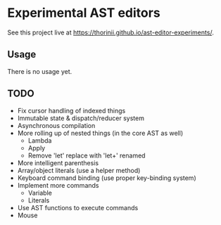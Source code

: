 # Experimental AST editors

See this project live at https://thorinii.github.io/ast-editor-experiments/.


## Usage

There is no usage yet.


## TODO

* Fix cursor handling of indexed things
* Immutable state & dispatch/reducer system
* Asynchronous compilation
* More rolling up of nested things (in the core AST as well)
  * Lambda
  * Apply
  * Remove 'let' replace with 'let+' renamed
* More intelligent parenthesis
* Array/object literals (use a helper method)
* Keyboard command binding (use proper key-binding system)
* Implement more commands
  * Variable
  * Literals
* Use AST functions to execute commands
* Mouse
